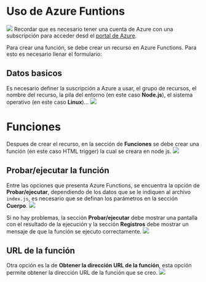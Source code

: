 # Uso de Azure Funtions

![](screenshots/K.jpg)
Recordar que es necesario tener una cuenta de Azure con una subscripción para acceder desd el [portal de Azure](https://portal.azure.com/).

Para crear una función, se debe crear un recurso en Azure Functions. Para esto es necesario llenar el formulario:

## Datos basicos
Es necesario definer la suscripción a Azure a usar, el grupo de recursos, el nombre del recurso, la pila del entorno (en este caso **Node.js**), el sistema operativo (en este caso **Linux**)...
![](screenshots/K_000.jpg)

# Funciones

Despues de crear el recurso, en la sección de **Funciones** se debe crear una función (en este caso HTML trigger) la cual se creara en node js.
![](screenshots/K_003.jpg)

## Probar/ejecutar la función
Entre las opciones que presenta Azure Functions, se encuentra la opción de **Probar/ejecutar**, dependiendo de los datos que se le indiquen al archivo ```index.js```, es necesario que se definan los parámetros en la sección **Cuerpo**.
![](screenshots/K_004.jpg)

Si no hay problemas, la sección **Probar/ejecutar** debe mostrar una pantalla con el resultado de la ejecución y la sección **Registros** debe mostrar un mensaje de que la función se ejecuto correctamente.
![](screenshots/K_005.jpg)

## URL de la función
Otra opción es la de **Obtener la dirección URL de la función**, esta opción permite obtener la dirección URL de la función que se creo.
![](screenshots/K_006.jpg)
